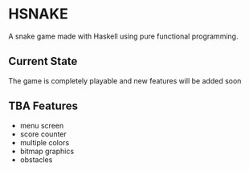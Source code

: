 # HSNAKE
A snake game made with Haskell using pure functional programming.

## Current State
The game is completely playable and new features will be added soon

## TBA Features
- menu screen
- score counter
- multiple colors
- bitmap graphics
- obstacles
